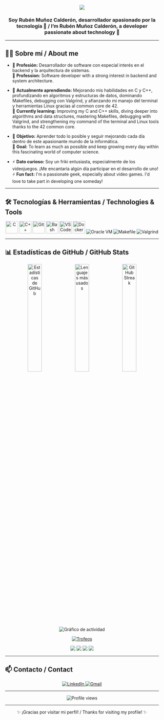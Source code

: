 <p align="center">
  <img src="https://img.shields.io/badge/¡Hola!%20Soy%20Rubén%20Muñoz%20Calderón-ff4500?style=for-the-badge&logo=github&logoColor=white" />
</p>
<h3 align="center">Soy Rubén Muñoz Calderón, desarrollador apasionado por la tecnología 🚀 / I’m Rubén Muñoz Calderón, a developer passionate about technology 🚀</h3>

---

## 🧑‍💻 Sobre mí / About me

- 💼 **Profesión:** Desarrollador de software con especial interés en el backend y la arquitectura de sistemas.  
  💼 **Profession:** Software developer with a strong interest in backend and system architecture.

- 🌱 **Actualmente aprendiendo:** Mejorando mis habilidades en C y C++, profundizando en algoritmos y estructuras de datos, dominando Makefiles, debugging con Valgrind, y afianzando mi manejo del terminal y herramientas Linux gracias al common core de 42.  
🌱 **Currently learning:** Improving my C and C++ skills, diving deeper into algorithms and data structures, mastering Makefiles, debugging with Valgrind, and strengthening my command of the terminal and Linux tools thanks to the 42 common core.

- 🎯 **Objetivo:** Aprender todo lo posible y seguir mejorando cada día dentro de este apasionante mundo de la informática.  
 🎯 **Goal:** To learn as much as possible and keep growing every day within this fascinating world of computer science.

- ⚡ **Dato curioso:** Soy un friki entusiasta, especialmente de los videojuegos. ¡Me encantaría algún día participar en el desarrollo de uno!  
⚡ **Fun fact:** I'm a passionate geek, especially about video games. I'd love to take part in developing one someday!

---

## 🛠️ Tecnologías & Herramientas / Technologies & Tools

<p align="center">
  <img src="https://cdn.jsdelivr.net/gh/devicons/devicon/icons/c/c-original.svg" alt="C" width="40" height="40"/>
  <img src="https://cdn.jsdelivr.net/gh/devicons/devicon/icons/cplusplus/cplusplus-original.svg" alt="C++" width="40" height="40"/>
  <img src="https://cdn.jsdelivr.net/gh/devicons/devicon/icons/git/git-original.svg" alt="Git" width="40" height="40"/>
  <img src="https://cdn.jsdelivr.net/gh/devicons/devicon/icons/bash/bash-original.svg" alt="Bash" width="40" height="40"/>
  <img src="https://cdn.jsdelivr.net/gh/devicons/devicon/icons/vscode/vscode-original.svg" alt="VS Code" width="40" height="40"/>
  <img src="https://cdn.jsdelivr.net/gh/devicons/devicon/icons/docker/docker-original.svg" alt="Docker" width="40" height="40"/>
  <img src="https://img.shields.io/badge/Oracle VM-VirtualBox-blue?logo=virtualbox&logoColor=white&style=for-the-badge" alt="Oracle VM"/>
  <img src="https://img.shields.io/badge/Makefile-automation-lightgrey?style=for-the-badge" alt="Makefile"/>
  <img src="https://img.shields.io/badge/Valgrind-debugging-green?style=for-the-badge" alt="Valgrind"/>
</p>

---

## 📊 Estadísticas de GitHub / GitHub Stats

<p align="center">
  <img src="https://github-readme-stats.vercel.app/api?username=rmunoz-c&show_icons=true&theme=radical" alt="Estadísticas de GitHub" width="30%" />
  <img src="https://github-readme-stats.vercel.app/api/top-langs/?username=rmunoz-c&layout=compact&theme=radical" alt="Lenguajes más usados" width="30%" />
  <img src="https://streak-stats.demolab.com?user=rmunoz-c&theme=radical&hide_border=true" alt="GitHub Streak" width="30%" />
</p>

<p align="center">
  <img src="https://github-readme-activity-graph.vercel.app/graph?username=rmunoz-c&theme=dracula" alt="Gráfico de actividad" />
</p>

<p align="center">
  <a href="https://github.com/ryo-ma/github-profile-trophy">
    <img src="https://github-profile-trophy.vercel.app/?username=rmunoz-c&theme=darkhub" alt="Trofeos" />
  </a>
</p>

<p align="center">
  <img src="https://img.shields.io/badge/C-00599C?style=for-the-badge&logo=c&logoColor=white"/>
  <img src="https://img.shields.io/badge/C++-00599C?style=for-the-badge&logo=cplusplus&logoColor=white"/>
  <img src="https://img.shields.io/badge/Bash-121011?style=for-the-badge&logo=gnu-bash&logoColor=white"/>
  <img src="https://img.shields.io/badge/VS%20Code-007ACC?style=for-the-badge&logo=visual-studio-code&logoColor=white"/>
</p>

---

## 📫 Contacto / Contact

<p align="center">
  <a href="http://www.linkedin.com/in/rubén-muñoz-calderón-730642340" target="_blank">
    <img src="https://img.shields.io/badge/-LinkedIn-0077B5?style=for-the-badge&logo=linkedin&logoColor=white" alt="LinkedIn"/>
  </a>
  <a href="mailto:rq.munoz.nsp@gmail.com" target="_blank">
    <img src="https://img.shields.io/badge/-Email-D14836?style=for-the-badge&logo=gmail&logoColor=white" alt="Gmail"/>
  </a>
</p>

---

<p align="center">
  <img src="https://komarev.com/ghpvc/?username=rmunoz-c&label=VISITAS&color=0e75b6&style=for-the-badge" alt="Profile views"/>
</p>

---

<p align="center">✨ ¡Gracias por visitar mi perfil! / Thanks for visiting my profile! ✨</p>

